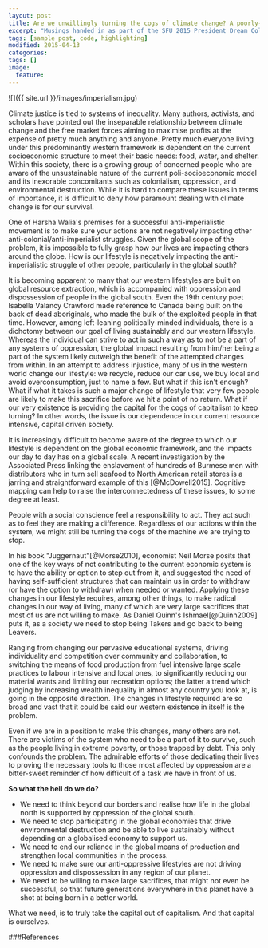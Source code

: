 ```yaml
---
layout: post
title: Are we unwillingly turning the cogs of climate change? A poorly-written semi-rant.
excerpt: "Musings handed in as part of the SFU 2015 President Dream Colloquium on civil obedience and disobedience: taking action on Climate Change"
tags: [sample post, code, highlighting]
modified: 2015-04-13
categories: 
tags: []
image:
  feature:
---
```


![]({{ site.url }}/images/imperialism.jpg)

Climate justice is tied to systems of inequality.
Many authors, activists, and scholars have pointed out the inseparable relationship between
climate change and the free market forces aiming to maximise profits at the expense of pretty much
anything and anyone. 
Pretty much everyone living under this predominantly western framework is dependent
on the current socioeconomic structure to meet their basic needs: food, water, and shelter.
Within this society, there is a growing group of concerned people who are aware of the unsustainable
nature of the current poli-socioeconomic model and its inexorable concomitants such as colonialism, oppression,
and environmental destruction. While it is hard to compare these issues in terms of importance, 
it is difficult to deny how paramount dealing with climate change is for our survival.

One of Harsha Walia's premises for a successful anti-imperialistic movement is to make sure your actions are
not negatively impacting other anti-colonial/anti-imperialist struggles. Given the global scope of the problem,
it is impossible to fully grasp how our lives are impacting others around the globe. 
How is our lifestyle is negatively impacting the anti-imperialistic struggle of 
other people, particularly in the global south?

It is becoming apparent to many that our western lifestyles are built on global resource extraction, which is accompanied
with oppression and dispossession of people in the global south. 
Even the 19th century poet Isabella Valancy Crawford made reference
to Canada being built on the back of dead aboriginals, who made the bulk of the exploited people
in that time. 
However, among left-leaning politically-minded individuals, there is a dichotomy between our goal of living sustainably 
and our western lifestyle. Whereas the individual can strive to act in such a way as to not
be a part of any systems of oppression, the global impact resulting from him/her being a part of 
the system likely outweigh the benefit of the attempted changes from within.
In an attempt to address injustice, many of us in the western world change our lifestyle: 
we recycle, reduce our car use, we buy local and avoid overconsumption, just to name a few.
But what if this isn't enough? What if what it takes is such a major change of lifestyle that
very few people are likely to make this sacrifice before we hit a point of no return.
What if our very existence is providing the capital for the cogs of capitalism to keep turning?
In other words, the issue is our dependence in our current resource intensive, capital driven society.

It is increasingly difficult to become aware of the degree to which our lifestyle is dependent on the global
economic framework, and the impacts our day to day has on a global scale. A recent investigation by the Associated Press 
linking the enslavement of hundreds of Burmese men with distributors who in turn sell seafood to North American
retail stores is a jarring and straightforward example of this [@McDowell2015]. 
Cognitive mapping can help to raise the interconnectedness of these issues, to some degree at least.

People with a social conscience feel a responsibility to act. They act such as to feel they are making a difference.
Regardless of our actions within the system, we might still be turning the cogs of the machine we are trying to stop. 

In his book "Juggernaut"[@Morse2010], economist Neil Morse posits that one of the key ways of not contributing
to the current economic system is to have the ability or option to step out from it,
and suggested the need of having self-sufficient structures that can maintain us in order to
withdraw (or have the option to withdraw) when needed or wanted.
Applying these changes in our lifestyle requires, among other things, to make radical changes 
in our way of living, many of which are very large sacrifices that most of us are not willing
to make. As Daniel Quinn's Ishmael[@Quinn2009] puts it, as a society we need to stop being Takers and
go back to being Leavers.

Ranging from changing our pervasive educational systems, driving individuality and competition over community and collaboration,
to switching the means of food production from fuel intensive large scale practices to
labour intensive and local ones, 
to significantly reducing our material wants and limiting our recreation options; the latter a trend
which judging by increasing wealth inequality in almost any country you look at, is going in the opposite direction.
The changes in lifestyle required are so broad and vast that it could be said our western existence in itself
is the problem.

Even if we are in a position to make this changes, many others are not. 
There are victims of the system who need to be a part of it to survive, such as 
the people living in extreme poverty, or those trapped by debt.
This only confounds the problem.
The admirable efforts of those dedicating their lives to proving the necessary tools
to those most affected by oppression are a bitter-sweet reminder of how difficult of a task
we have in front of us.

**So what the hell do we do?**

- We need to think beyond our borders and realise how life in the global north is supported
by oppression of the global south.
- We need to stop participating in the global economies that drive environmental destruction 
and be able to live sustainably without depending on a globalised economy to support us.
- We need to end our reliance in the global means of production and strengthen
local communities in the process.
- We need to make sure our anti-oppressive lifestyles are not driving oppression and 
dispossession in any region of our planet.
- We need to be willing to make large sacrifices, that might not even be successful, so that
future generations everywhere in this planet have a shot at being born in a better world.

What we need, is to truly take the capital out of capitalism. And that capital is ourselves.

###References
